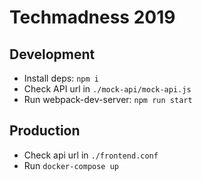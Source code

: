 # Techmadness 2019

## Development

* Install deps: `npm i`
* Check API url in `./mock-api/mock-api.js`
* Run webpack-dev-server: `npm run start`

## Production

* Check api url in `./frontend.conf`
* Run `docker-compose up`